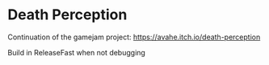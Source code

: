 # Death Perception

Continuation of the gamejam project: https://avahe.itch.io/death-perception

Build in ReleaseFast when not debugging

